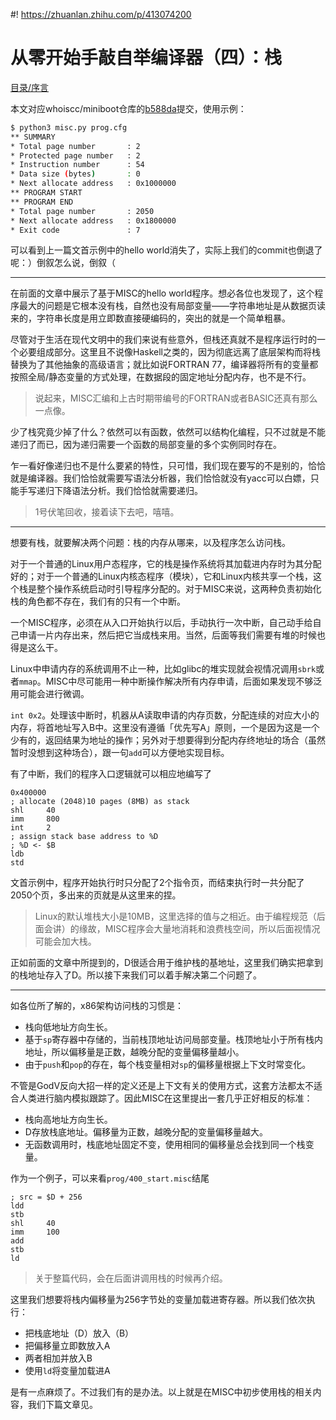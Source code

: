 #! https://zhuanlan.zhihu.com/p/413074200
# 从零开始手敲自举编译器（四）：栈

[目录/序言](https://zhuanlan.zhihu.com/p/412017892)

本文对应whoiscc/miniboot仓库的[b588da]提交，使用示例：

```bash
$ python3 misc.py prog.cfg 
** SUMMARY
* Total page number       : 2
* Protected page number   : 2
* Instruction number      : 54
* Data size (bytes)       : 0
* Next allocate address   : 0x1000000
** PROGRAM START
** PROGRAM END
* Total page number       : 2050
* Next allocate address   : 0x1800000
* Exit code               : 7
```

[b588da]: https://github.com/whoiscc/miniboot/tree/b588daefa3adc33d0d10ba05f1a29c753fc44e07

可以看到上一篇文首示例中的hello world消失了，实际上我们的commit也倒退了呢：）倒叙怎么说，倒叙（

----

在前面的文章中展示了基于MISC的hello world程序。想必各位也发现了，这个程序最大的问题是它根本没有栈，自然也没有局部变量——字符串地址是从数据页读来的，字符串长度是用立即数直接硬编码的，突出的就是一个简单粗暴。

尽管对于生活在现代文明中的我们来说有些意外，但栈还真就不是程序运行时的一个必要组成部分。这里且不说像Haskell之类的，因为彻底远离了底层架构而将栈替换为了其他抽象的高级语言；就比如说FORTRAN 77，编译器将所有的变量都按照全局/静态变量的方式处理，在数据段的固定地址分配内存，也不是不行。

> 说起来，MISC汇编和上古时期带编号的FORTRAN或者BASIC还真有那么一点像。

少了栈究竟少掉了什么？依然可以有函数，依然可以结构化编程，只不过就是不能递归了而已，因为递归需要一个函数的局部变量的多个实例同时存在。

乍一看好像递归也不是什么要紧的特性，只可惜，我们现在要写的不是别的，恰恰就是编译器。我们恰恰就需要写语法分析器，我们恰恰就没有yacc可以白嫖，只能手写递归下降语法分析。我们恰恰就需要递归。

> 1号伏笔回收，接着读下去吧，嘻嘻。

----

想要有栈，就要解决两个问题：栈的内存从哪来，以及程序怎么访问栈。

对于一个普通的Linux用户态程序，它的栈是操作系统将其加载进内存时为其分配好的；对于一个普通的Linux内核态程序（模块），它和Linux内核共享一个栈，这个栈是整个操作系统启动时引导程序分配的。对于MISC来说，这两种负责初始化栈的角色都不存在，我们有的只有一个中断。

一个MISC程序，必须在从入口开始执行以后，手动执行一次中断，自己动手给自己申请一片内存出来，然后把它当成栈来用。当然，后面等我们需要有堆的时候也得是这么干。

Linux中申请内存的系统调用不止一种，比如glibc的堆实现就会视情况调用`sbrk`或者`mmap`。MISC中尽可能用一种中断操作解决所有内存申请，后面如果发现不够泛用可能会进行微调。

`int 0x2`。处理该中断时，机器从A读取申请的内存页数，分配连续的对应大小的内存，将首地址写入B中。这里没有遵循「优先写A」原则，一个是因为这是一个少有的，返回结果为地址的操作；另外对于想要得到分配内存终地址的场合（虽然暂时没想到这种场合），跟一句`add`可以方便地实现目标。

有了中断，我们的程序入口逻辑就可以相应地编写了

```
0x400000
; allocate (2048)10 pages (8MB) as stack
shl     40
imm     800
int     2
; assign stack base address to %D
; %D <- $B
ldb
std
```

文首示例中，程序开始执行时只分配了2个指令页，而结束执行时一共分配了2050个页，多出来的页就是从这里来的捏。

> Linux的默认堆栈大小是10MB，这里选择的值与之相近。由于编程规范（后面会讲）的缘故，MISC程序会大量地消耗和浪费栈空间，所以后面视情况可能会加大栈。

正如前面的文章中所提到的，D很适合用于维护栈的基地址，这里我们确实把拿到的栈地址存入了D。所以接下来我们可以着手解决第二个问题了。

----

如各位所了解的，x86架构访问栈的习惯是：
* 栈向低地址方向生长。
* 基于`sp`寄存器中存储的，当前栈顶地址访问局部变量。栈顶地址小于所有栈内地址，所以偏移量是正数，越晚分配的变量偏移量越小。
* 由于`push`和`pop`的存在，每个栈变量相对`sp`的偏移量根据上下文时常变化。

不管是GodV反向大招一样的定义还是上下文有关的使用方式，这套方法都太不适合人类进行脑内模拟跟踪了。因此MISC在这里提出一套几乎正好相反的标准：
* 栈向高地址方向生长。
* D存放栈底地址。偏移量为正数，越晚分配的变量偏移量越大。
* 无函数调用时，栈底地址固定不变，使用相同的偏移量总会找到同一个栈变量。

作为一个例子，可以来看`prog/400_start.misc`结尾

```
; src = $D + 256
ldd
stb
shl     40
imm     100
add
stb
ld
```

> 关于整篇代码，会在后面讲调用栈的时候再介绍。

这里我们想要将栈内偏移量为256字节处的变量加载进寄存器。所以我们依次执行：
* 把栈底地址（D）放入（B）
* 把偏移量立即数放入A
* 两者相加并放入B
* 使用`ld`将变量加载进A

是有一点麻烦了。不过我们有的是办法。以上就是在MISC中初步使用栈的相关内容，我们下篇文章见。